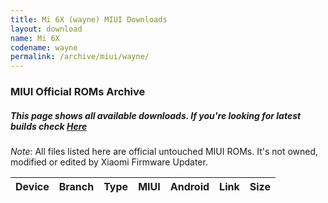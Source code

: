 ```yaml
---
title: Mi 6X (wayne) MIUI Downloads
layout: download
name: Mi 6X
codename: wayne
permalink: /archive/miui/wayne/
---
```

### MIUI Official ROMs Archive
##### This page shows all available downloads. If you're looking for latest builds check [Here](/miui/wayne/)
*Note*: All files listed here are official untouched MIUI ROMs. It's not owned, modified or edited by Xiaomi Firmware Updater.


<div class="table-responsive-md" id="table-wrapper">
<table id="firmware" class="compact table table-striped table-hover table-sm">
    <thead class="thead-dark">
        <tr>
            <th>Device</th>
            <th>Branch</th>
            <th>Type</th>
            <th>MIUI</th>
            <th>Android</th>
            <th>Link</th>
            <th>Size</th>
        </tr>
    </thead>
    <script>loadMiuiDownloads('wayne')</script>
</table>
</div>


